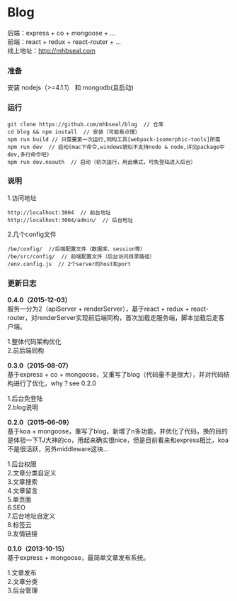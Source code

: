 # Blog
后端：express + co + mongoose + ...  
前端：react + redux + react-router + ...  
线上地址：http://mhbseal.com  

### 准备

安装 nodejs（>=4.1.1） 和 mongodb(且启动)

### 运行
    
    git clone https://github.com/mhbseal/blog  // 仓库
    cd blog && npm install  // 安装（可能有点慢）
    npm run build // 只需要第一次运行,同构工具[webpack-isomorphic-tools]所需
    npm run dev  // 启动(mac下命令,windows貌似不支持node & node,详见package中dev,多行命令吧)
    npm run dev.noauth  // 启动（初次运行，用此模式，可免登陆进入后台）
    
### 说明

1.访问地址

    http://localhost:3004  // 前台地址
    http://localhost:3004/admin/  // 后台地址
      
2.几个config文件

    /be/config/  //后端配置文件（数据库、session等）
    /be/src/config/  // 前端配置文件（后台访问目录路径）
    /env.config.js  // 2个server的host和port

### 更新日志

**0.4.0（2015-12-03）**  
服务一分为2（apiServer + renderServer），基于react + redux + react-router，对renderServer实现前后端同构，首次加载走服务端，脚本加载后走客户端。

1.整体代码架构优化  
2.前后端同构

**0.3.0（2015-08-07）**  
基于express + co + mongoose，又重写了blog（代码量不是很大），并对代码结构进行了优化，why？see 0.2.0

1.后台免登陆  
2.blog说明

**0.2.0（2015-06-09）**  
基于koa + mongoose，重写了blog，新增了n多功能，并优化了代码，换的目的是体验一下TJ大神的co，用起来确实很nice，但是目前看来和express相比，koa不是很活跃，另外middleware这块...

1.后台权限  
2.文章分类自定义  
3.文章搜索  
4.文章留言  
5.单页面  
6.SEO  
7.后台地址自定义  
8.标签云  
9.友情链接

**0.1.0（2013-10-15）**  
基于express + mongoose，最简单文章发布系统。

1.文章发布  
2.文章分类  
3.后台管理

